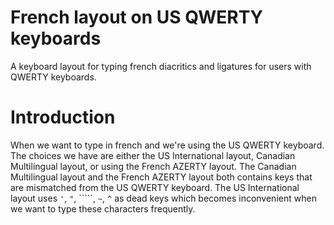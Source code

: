 # French layout on US QWERTY keyboards
A keyboard layout for typing french diacritics and ligatures for users with QWERTY keyboards.

# Introduction
When we want to type in french and we're using the US QWERTY keyboard. 
The choices we have are either the US International layout, Canadian Multilingual layout, or using the French AZERTY layout.
The Canadian Multilingual layout and the French AZERTY layout both contains keys that are mismatched from the US QWERTY keyboard.
The US International layout uses `'`, `"`, `````, `~`, `^` as dead keys which becomes inconvenient when we want to type these characters frequently. 
